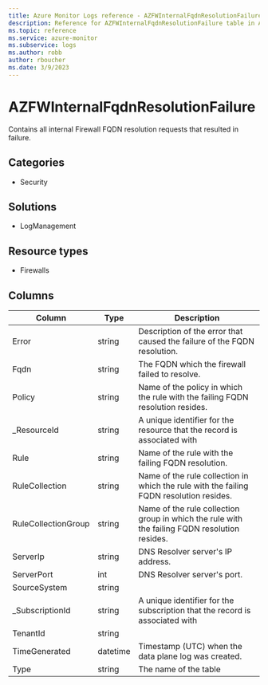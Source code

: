 ```yaml
---
title: Azure Monitor Logs reference - AZFWInternalFqdnResolutionFailure
description: Reference for AZFWInternalFqdnResolutionFailure table in Azure Monitor Logs.
ms.topic: reference
ms.service: azure-monitor
ms.subservice: logs
ms.author: robb
author: rboucher
ms.date: 3/9/2023
---
```


# AZFWInternalFqdnResolutionFailure

 Contains all internal Firewall FQDN resolution requests that resulted in failure.

## Categories

- Security
## Solutions

- LogManagement
## Resource types

- Firewalls




## Columns

| Column | Type | Description |
| --- | --- | --- |
| Error | string | Description of the error that caused the failure of the FQDN resolution. |
| Fqdn | string | The FQDN which the firewall failed to resolve. |
| Policy | string | Name of the policy in which the rule with the failing FQDN resolution resides. |
| _ResourceId | string | A unique identifier for the resource that the record is associated with |
| Rule | string | Name of the rule with the failing FQDN resolution. |
| RuleCollection | string | Name of the rule collection in which the rule with the failing FQDN resolution resides. |
| RuleCollectionGroup | string | Name of the rule collection group in which the rule with the failing FQDN resolution resides. |
| ServerIp | string | DNS Resolver server's IP address. |
| ServerPort | int | DNS Resolver server's port. |
| SourceSystem | string |  |
| _SubscriptionId | string | A unique identifier for the subscription that the record is associated with |
| TenantId | string |  |
| TimeGenerated | datetime | Timestamp (UTC) when the data plane log was created. |
| Type | string | The name of the table |

